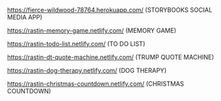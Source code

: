 https://fierce-wildwood-78764.herokuapp.com/ (STORYBOOKS SOCIAL MEDIA APP)

https://rastin-memory-game.netlify.com/ (MEMORY GAME)

https://rastin-todo-list.netlify.com/ (TO DO LIST)

https://rastin-dt-quote-machine.netlify.com/ (TRUMP QUOTE MACHINE)

https://rastin-dog-therapy.netlify.com/ (DOG THERAPY)

https://rastin-christmas-countdown.netlify.com/ (CHRISTMAS COUNTDOWN)
